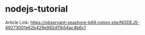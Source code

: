 ﻿# nodejs-tutorial
Article Link: https://observant-seashore-b69.notion.site/NODEJS-49273001e62b429e992d11b54ac4b6c1
